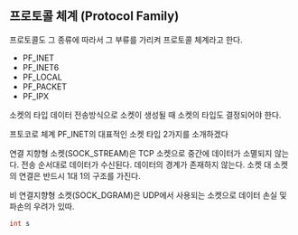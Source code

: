 
## 프로토콜 체계 (Protocol Family)
프로토콜도 그 종류에 따라서 그 부류를 가리켜 프로토콜 체계라고 한다.

- PF_INET
- PF_INET6
- PF_LOCAL
- PF_PACKET
- PF_IPX

소켓의 타입
데이터 전송방식으로 소켓이 생성될 때 소켓의 타입도 결정되어야 한다.

프토코로 체계 PF_INET의 대표적인 소켓 타입 2가지를 소개하겠다

연결 지향형 소켓(SOCK_STREAM)은 TCP 소켓으로 중간에 데이터가 소멸되지 않는다. 전송 순서대로 데이터가 수신된다. 데이터의 경계가 존재하지 않는다. 소켓 대 소켓의 연결은 반드시 1대 1의 구조를 가진다.

비 연결지향형 소켓(SOCK_DGRAM)은 UDP에서 사용되는 소켓으로 데이터 손실 및 파손의 우려가 있따.

```c
int s
```